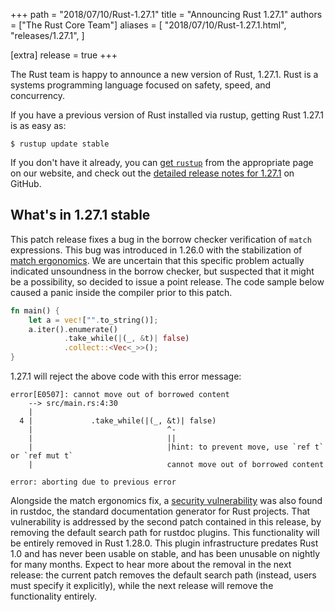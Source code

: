 +++
path = "2018/07/10/Rust-1.27.1"
title = "Announcing Rust 1.27.1"
authors = ["The Rust Core Team"]
aliases = [
    "2018/07/10/Rust-1.27.1.html",
    "releases/1.27.1",
]

[extra]
release = true
+++

The Rust team is happy to announce a new version of Rust, 1.27.1. Rust is a
systems programming language focused on safety, speed, and concurrency.

If you have a previous version of Rust installed via rustup, getting Rust
1.27.1 is as easy as:

```
$ rustup update stable
```

If you don't have it already, you can [get `rustup`][install] from the
appropriate page on our website, and check out the [detailed release notes for
1.27.1][notes] on GitHub.

[install]: https://www.rust-lang.org/install.html
[notes]: https://github.com/rust-lang/rust/blob/stable/RELEASES.md#version-1271-2018-07-10

## What's in 1.27.1 stable

This patch release fixes a bug in the borrow checker verification of `match` expressions.
This bug was introduced in 1.26.0 with the stabilization of [match ergonomics]. We are
uncertain that this specific problem actually indicated unsoundness in the borrow checker,
but suspected that it might be a possibility, so decided to issue a point release. The
code sample below caused a panic inside the compiler prior to this patch.

```rust
fn main() {
    let a = vec!["".to_string()];
    a.iter().enumerate()
            .take_while(|(_, &t)| false)
            .collect::<Vec<_>>();
}
```

1.27.1 will reject the above code with this error message:

```
error[E0507]: cannot move out of borrowed content
    --> src/main.rs:4:30
    |
  4 |             .take_while(|(_, &t)| false)
    |                              ^-
    |                              ||
    |                              |hint: to prevent move, use `ref t` or `ref mut t`
    |                              cannot move out of borrowed content

error: aborting due to previous error
```

Alongside the match ergonomics fix, a [security vulnerability] was also found in rustdoc,
the standard documentation generator for Rust projects. That vulnerability is addressed by
the second patch contained in this release, by removing the default search path for
rustdoc plugins. This functionality will be entirely removed in Rust 1.28.0. This plugin
infrastructure predates Rust 1.0 and has never been usable on stable, and has been
unusable on nightly for many months. Expect to hear more about the removal in the next
release: the current patch removes the default search path (instead, users must specify it
explicitly), while the next release will remove the functionality entirely.

[security vulnerability]: https://blog.rust-lang.org/2018/07/06/security-advisory-for-rustdoc.html
[match ergonomics]: https://blog.rust-lang.org/2018/05/10/Rust-1.26.html#nicer-match-bindings
